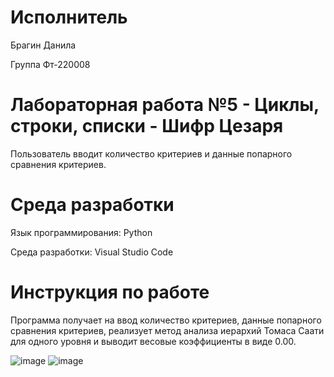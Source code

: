 # Исполнитель
Брагин Данила

Группа Фт-220008

# Лабораторная работа №5 - Циклы, строки, списки - Шифр Цезаря
Пользователь вводит количество критериев и данные попарного сравнения критериев.


# Среда разработки
Язык программирования: Python

Среда разработки: Visual Studio Code

# Инструкция по работе
Программа получает на ввод количество критериев, данные попарного сравнения критериев, реализует метод анализа иерархий Томаса Саати для одного уровня и выводит весовые коэффициенты в виде 0.00.

![image](https://github.com/scoundrel-343/laboratonaya-6/assets/146209505/bee977d8-4b62-44d2-bcf4-6871b733bd99)
![image](https://github.com/scoundrel-343/laboratonaya-6/assets/146209505/0bfbe229-21c2-4069-9b8b-0ed7f5f7c6f7)

